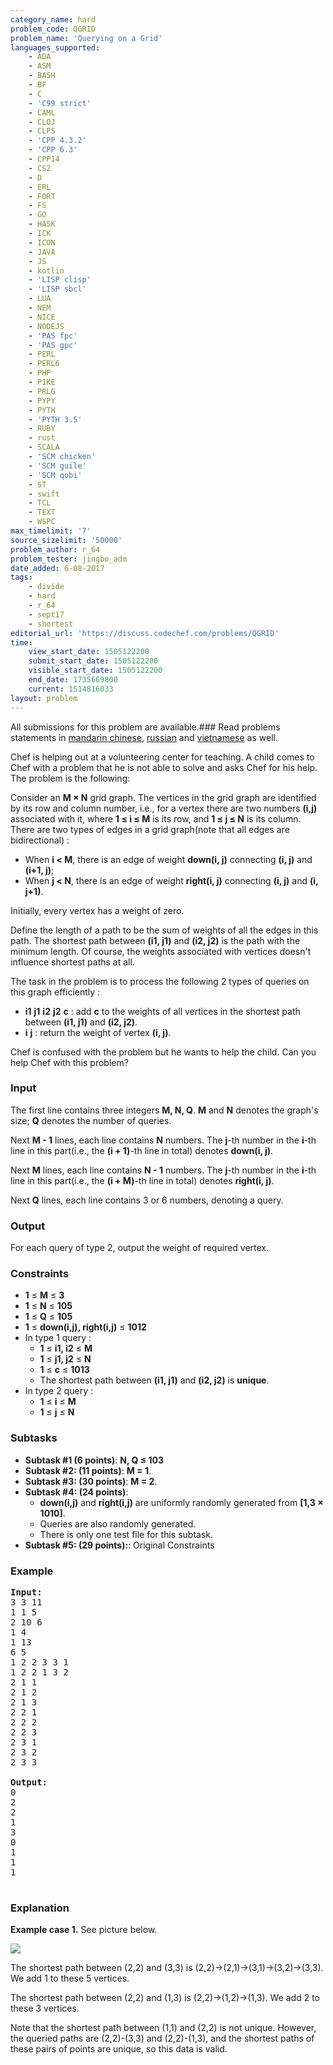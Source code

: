 ```yaml
---
category_name: hard
problem_code: QGRID
problem_name: 'Querying on a Grid'
languages_supported:
    - ADA
    - ASM
    - BASH
    - BF
    - C
    - 'C99 strict'
    - CAML
    - CLOJ
    - CLPS
    - 'CPP 4.3.2'
    - 'CPP 6.3'
    - CPP14
    - CS2
    - D
    - ERL
    - FORT
    - FS
    - GO
    - HASK
    - ICK
    - ICON
    - JAVA
    - JS
    - kotlin
    - 'LISP clisp'
    - 'LISP sbcl'
    - LUA
    - NEM
    - NICE
    - NODEJS
    - 'PAS fpc'
    - 'PAS gpc'
    - PERL
    - PERL6
    - PHP
    - PIKE
    - PRLG
    - PYPY
    - PYTH
    - 'PYTH 3.5'
    - RUBY
    - rust
    - SCALA
    - 'SCM chicken'
    - 'SCM guile'
    - 'SCM qobi'
    - ST
    - swift
    - TCL
    - TEXT
    - WSPC
max_timelimit: '7'
source_sizelimit: '50000'
problem_author: r_64
problem_tester: jingbo_adm
date_added: 6-08-2017
tags:
    - divide
    - hard
    - r_64
    - sept17
    - shortest
editorial_url: 'https://discuss.codechef.com/problems/QGRID'
time:
    view_start_date: 1505122200
    submit_start_date: 1505122200
    visible_start_date: 1505122200
    end_date: 1735669800
    current: 1514816033
layout: problem
---
```

All submissions for this problem are available.### Read problems statements in [mandarin chinese](http://www.codechef.com/download/translated/SEPT17/mandarin/QGRID.pdf), [russian](http://www.codechef.com/download/translated/SEPT17/russian/QGRID.pdf) and [vietnamese](http://www.codechef.com/download/translated/SEPT17/vietnamese/QGRID.pdf) as well.

Chef is helping out at a volunteering center for teaching. A child comes to Chef with a problem that he is not able to solve and asks Chef for his help. The problem is the following:

 Consider an **M × N** grid graph. The vertices in the grid graph are identified by its row and column number, i.e., for a vertex there are two numbers **(i,j)** associated with it, where **1 ≤ i ≤ M** is its row, and **1 ≤ j ≤ N** is its column. There are two types of edges in a grid graph(note that all edges are bidirectional) :

- When **i < M**, there is an edge of weight **down(i, j)** connecting **(i, j)** and **(i+1, j)**;
- When **j < N**, there is an edge of weight **right(i, j)** connecting **(i, j)** and **(i, j+1)**.

 Initially, every vertex has a weight of zero.

 Define the length of a path to be the sum of weights of all the edges in this path. The shortest path between **(i1, j1)** and **(i2, j2)** is the path with the minimum length. Of course, the weights associated with vertices doesn't influence shortest paths at all.

The task in the problem is to process the following 2 types of queries on this graph efficiently :

- **i1** **j1** **i2** **j2** **c** : add **c** to the weights of all vertices in the shortest path between **(i1, j1)** and **(i2, j2)**.
- **i** **j** : return the weight of vertex **(i, j)**.

Chef is confused with the problem but he wants to help the child. Can you help Chef with this problem?

### Input

The first line contains three integers **M, N, Q**. **M** and **N** denotes the graph's size; **Q** denotes the number of queries.

Next **M - 1** lines, each line contains **N** numbers. The **j**-th number in the **i**-th line in this part(i.e., the **(i + 1)**-th line in total) denotes **down(i, j)**.

Next **M** lines, each line contains **N - 1** numbers. The **j**-th number in the **i**-th line in this part(i.e., the **(i + M)**-th line in total) denotes **right(i, j)**.

Next **Q** lines, each line contains 3 or 6 numbers, denoting a query.

### Output

For each query of type 2, output the weight of required vertex.

### Constraints

- **1** ≤ **M** ≤ **3**
- **1** ≤ **N** ≤ **105**
- **1** ≤ **Q** ≤ **105**
- **1** ≤ **down(i,j), right(i,j)** ≤ **1012**
- In type 1 query : 
  - **1** ≤ **i1, i2** ≤ **M**
  - **1** ≤ **j1, j2** ≤ **N**
  - **1** ≤ **c** ≤ **1013**
  - The shortest path between **(i1, j1)** and **(i2, j2)** is **unique**.
- In type 2 query : 
  - **1** ≤ **i** ≤ **M**
  - **1** ≤ **j** ≤ **N**

### Subtasks

- **Subtask #1 (6 points)**: **N, Q ≤ 103**
- **Subtask #2: (11 points)**: **M = 1**.
- **Subtask #3: (30 points)**: **M = 2**.
- **Subtask #4: (24 points)**: 
  - **down(i,j)** and **right(i,j)** are uniformly randomly generated from **\[1,3 × 1010\]**.
  - Queries are also randomly generated.
  - There is only one test file for this subtask.
- **Subtask #5: (29 points):**: Original Constraints

### Example

<pre>
<b>Input:</b>
3 3 11
1 1 5
2 10 6
1 4
1 13
6 5
1 2 2 3 3 1
1 2 2 1 3 2
2 1 1
2 1 2
2 1 3
2 2 1
2 2 2
2 2 3
2 3 1
2 3 2
2 3 3

<b>Output:</b>
0
2
2
1
3
0
1
1
1

</pre>
###  Explanation

 **Example case 1.** See picture below.

 ![](https://codechef_shared.s3.amazonaws.com/upfiles/QGRID_sample_explanation_mfpOHUo4Bq.png)

 The shortest path between (2,2) and (3,3) is (2,2)->(2,1)->(3,1)->(3,2)->(3,3). We add 1 to these 5 vertices.

 The shortest path between (2,2) and (1,3) is (2,2)->(1,2)->(1,3). We add 2 to these 3 vertices.

 Note that the shortest path between (1,1) and (2,2) is not unique. However, the queried paths are (2,2)-(3,3) and (2,2)-(1,3), and the shortest paths of these pairs of points are unique, so this data is valid.
